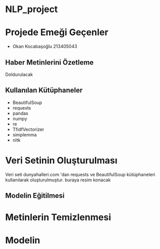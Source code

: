 # NLP_project
# Projede Emeği Geçenler
- Okan Kocabaşoğlu  213405043
## Haber Metinlerini Özetleme
Doldurulacak
## Kullanılan Kütüphaneler
- BeautifulSoup
- requests
- pandas
- numpy
- re
- TfidfVectorizer
- simplemma
- nltk
# Veri Setinin Oluşturulması
Veri seti dunyahalleri.com 'dan requests ve BeautifulSoup kütüphaneleri kullanılarak oluşturulmuştur.
buraya resim konacak


## Modelin Eğitilmesi
# Metinlerin Temizlenmesi
# Modelin 
